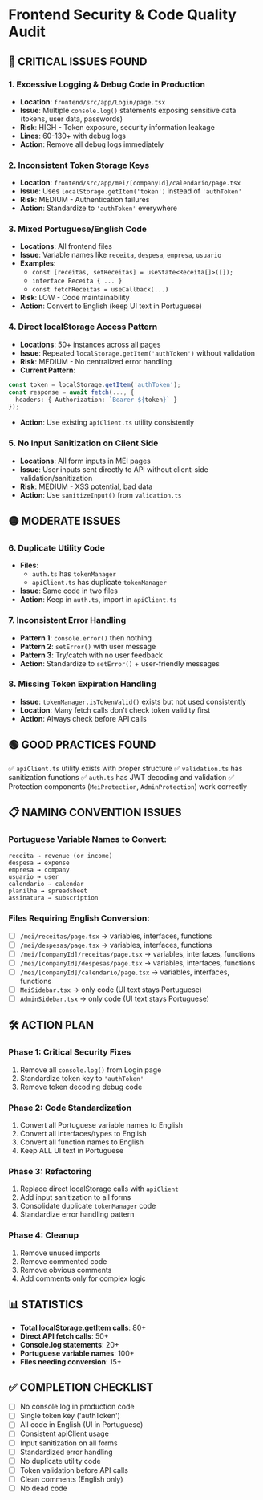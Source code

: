 # Frontend Security & Code Quality Audit

## 🔴 CRITICAL ISSUES FOUND

### 1. **Excessive Logging & Debug Code in Production**

- **Location**: `frontend/src/app/Login/page.tsx`
- **Issue**: Multiple `console.log()` statements exposing sensitive data (tokens, user data, passwords)
- **Risk**: HIGH - Token exposure, security information leakage
- **Lines**: 60-130+ with debug logs
- **Action**: Remove all debug logs immediately

### 2. **Inconsistent Token Storage Keys**

- **Location**: `frontend/src/app/mei/[companyId]/calendario/page.tsx`
- **Issue**: Uses `localStorage.getItem('token')` instead of `'authToken'`
- **Risk**: MEDIUM - Authentication failures
- **Action**: Standardize to `'authToken'` everywhere

### 3. **Mixed Portuguese/English Code**

- **Locations**: All frontend files
- **Issue**: Variable names like `receita`, `despesa`, `empresa`, `usuario`
- **Examples**:
  - `const [receitas, setReceitas] = useState<Receita[]>([]);`
  - `interface Receita { ... }`
  - `const fetchReceitas = useCallback(...)`
- **Risk**: LOW - Code maintainability
- **Action**: Convert to English (keep UI text in Portuguese)

### 4. **Direct localStorage Access Pattern**

- **Locations**: 50+ instances across all pages
- **Issue**: Repeated `localStorage.getItem('authToken')` without validation
- **Risk**: MEDIUM - No centralized error handling
- **Current Pattern**:

```typescript
const token = localStorage.getItem('authToken');
const response = await fetch(..., {
  headers: { Authorization: `Bearer ${token}` }
});
```

- **Action**: Use existing `apiClient.ts` utility consistently

### 5. **No Input Sanitization on Client Side**

- **Locations**: All form inputs in MEI pages
- **Issue**: User inputs sent directly to API without client-side validation/sanitization
- **Risk**: MEDIUM - XSS potential, bad data
- **Action**: Use `sanitizeInput()` from `validation.ts`

## 🟡 MODERATE ISSUES

### 6. **Duplicate Utility Code**

- **Files**:
  - `auth.ts` has `tokenManager`
  - `apiClient.ts` has duplicate `tokenManager`
- **Issue**: Same code in two files
- **Action**: Keep in `auth.ts`, import in `apiClient.ts`

### 7. **Inconsistent Error Handling**

- **Pattern 1**: `console.error()` then nothing
- **Pattern 2**: `setError()` with user message
- **Pattern 3**: Try/catch with no user feedback
- **Action**: Standardize to `setError()` + user-friendly messages

### 8. **Missing Token Expiration Handling**

- **Issue**: `tokenManager.isTokenValid()` exists but not used consistently
- **Location**: Many fetch calls don't check token validity first
- **Action**: Always check before API calls

## 🟢 GOOD PRACTICES FOUND

✅ `apiClient.ts` utility exists with proper structure
✅ `validation.ts` has sanitization functions
✅ `auth.ts` has JWT decoding and validation
✅ Protection components (`MeiProtection`, `AdminProtection`) work correctly

## 📋 NAMING CONVENTION ISSUES

### Portuguese Variable Names to Convert:

```
receita → revenue (or income)
despesa → expense
empresa → company
usuario → user
calendario → calendar
planilha → spreadsheet
assinatura → subscription
```

### Files Requiring English Conversion:

- [ ] `/mei/receitas/page.tsx` → variables, interfaces, functions
- [ ] `/mei/despesas/page.tsx` → variables, interfaces, functions
- [ ] `/mei/[companyId]/receitas/page.tsx` → variables, interfaces, functions
- [ ] `/mei/[companyId]/despesas/page.tsx` → variables, interfaces, functions
- [ ] `/mei/[companyId]/calendario/page.tsx` → variables, interfaces, functions
- [ ] `MeiSidebar.tsx` → only code (UI text stays Portuguese)
- [ ] `AdminSidebar.tsx` → only code (UI text stays Portuguese)

## 🛠️ ACTION PLAN

### Phase 1: Critical Security Fixes

1. Remove all `console.log()` from Login page
2. Standardize token key to `'authToken'`
3. Remove token decoding debug code

### Phase 2: Code Standardization

1. Convert all Portuguese variable names to English
2. Convert all interfaces/types to English
3. Convert all function names to English
4. Keep ALL UI text in Portuguese

### Phase 3: Refactoring

1. Replace direct localStorage calls with `apiClient`
2. Add input sanitization to all forms
3. Consolidate duplicate `tokenManager` code
4. Standardize error handling pattern

### Phase 4: Cleanup

1. Remove unused imports
2. Remove commented code
3. Remove obvious comments
4. Add comments only for complex logic

## 📊 STATISTICS

- **Total localStorage.getItem calls**: 80+
- **Direct API fetch calls**: 50+
- **Console.log statements**: 20+
- **Portuguese variable names**: 100+
- **Files needing conversion**: 15+

## ✅ COMPLETION CHECKLIST

- [ ] No console.log in production code
- [ ] Single token key ('authToken')
- [ ] All code in English (UI in Portuguese)
- [ ] Consistent apiClient usage
- [ ] Input sanitization on all forms
- [ ] Standardized error handling
- [ ] No duplicate utility code
- [ ] Token validation before API calls
- [ ] Clean comments (English only)
- [ ] No dead code
